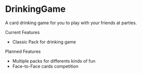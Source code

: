 # DrinkingGame
 A card drinking game for you to play with your friends at parties.

 Current Features
 - Classic Pack for drinking game
 
 Planned Features
 - Multiple packs for differents kinds of fun
 - Face-to-Face cards competition

